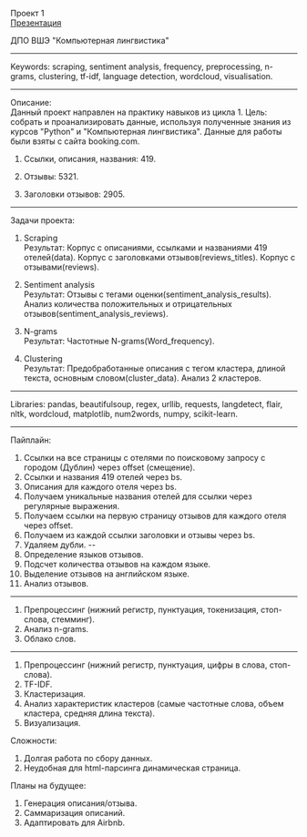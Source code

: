 Проект 1\
[Презентация](https://github.com/OlgaOmel/booking_project/files/10771870/default.pdf)

ДПО ВШЭ "Компьютерная лингвистика"

--------------

Keywords: scraping, sentiment analysis, frequency, preprocessing, n-grams, clustering, tf-idf, language detection, wordcloud, visualisation.

-------------

Описание:\
Данный проект направлен на практику навыков из цикла 1. Цель: собрать и проанализировать данные, используя полученные знания из курсов "Python" и "Компьютерная лингвистика". Данные для работы были взяты с сайта booking.com. 

1. Ссылки, описания, названия: 419.

2. Отзывы: 5321.

3. Заголовки отзывов: 2905.

--------------

Задачи проекта:

1. Scraping\
Результат: Корпус с описаниями, ссылками и названиями 419 отелей(data). Корпус с заголовками отзывов(reviews_titles). Корпус с отзывами(reviews).

2. Sentiment analysis\
Результат: Отзывы с тегами оценки(sentiment_analysis_results). Анализ количества положительных и отрицательных отзывов(sentiment_analysis_reviews).

3. N-grams\
Результат: Частотные N-grams(Word_frequency).

4. Clustering\
Результат: Предобработанные описания с тегом кластера, длиной текста, основным словом(cluster_data). Анализ 2 кластеров.

------------

Libraries: pandas, beautifulsoup, regex, urllib, requests, langdetect, flair, nltk, wordcloud, matplotlib, num2words, numpy, scikit-learn. 

------------

Пайплайн:
1. Cсылки на все страницы с отелями по поисковому запросу с городом (Дублин) через offset (смещение).
2. Cсылки и названия 419 отелей через bs.
3. Описания для каждого отеля через bs.
4. Получаем уникальные названия отелей для ссылки через регулярные выражения.
5. Получаем ссылки на первую страницу отзывов для каждого отеля через offset.
6. Получаем из каждой ссылки заголовки и отзывы через bs.
7. Удаляем дубли.
--
1. Определение языков отзывов.
2. Подсчет количества отзывов на каждом языке.
3. Выделение отзывов на английском языке.
4. Анализ отзывов.
---
1. Препроцессинг (нижний регистр, пунктуация, токенизация, стоп-слова, стемминг).
2. Анализ n-grams.
3. Облако слов.
---
1. Препроцессинг (нижний регистр, пунктуация, цифры в слова, стоп-слова).
2. TF-IDF.
3. Кластеризация.
4. Анализ характеристик кластеров (cамые частотные слова, объем кластера, средняя длина текста).
5. Визуализация.



Cложности: 
1. Долгая работа по сбору данных.
2. Неудобная для html-парсинга динамическая страница. 

Планы на будущее: 
1. Генерация описания/отзыва.
2. Саммаризация описаний.
3. Адаптировать для Airbnb.

